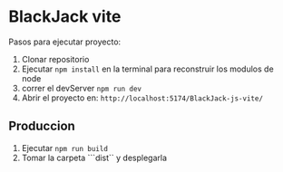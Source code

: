 # BlackJack vite

Pasos para ejecutar proyecto:


1. Clonar repositorio
2. Ejecutar ```npm install``` en la terminal para reconstruir los modulos de node 
3. correr el devServer ```npm run dev```
4. Abrir el proyecto en: ```http://localhost:5174/BlackJack-js-vite/```

## Produccion

1. Ejecutar ```npm run build```
2. Tomar la carpeta ```dist`` y desplegarla 